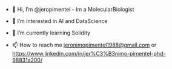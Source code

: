 - 👋 Hi, I’m @jeropimentel - Im a MolecularBiologist
- 👀 I’m interested in AI and DataScience 
- 🌱 I’m currently learning Solidity

- 📫 How to reach me jeronimopimentel1988@gmail.com or https://www.linkedin.com/in/jer%C3%B3nimo-pimentel-phd-98831a200/

